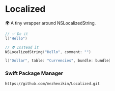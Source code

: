 # Localized

🌍 A tiny wrapper around NSLocalizedString.

```swift
// ✅ Do it
l("Hello")

// ⛔️ Instead it
NSLocalizedString("Hello", comment: "")
```

```swift
l("Dollar", table: "Currencies", bundle: bundle)
```

### Swift Package Manager

```
https://github.com/mezhevikin/Localized.git
```
